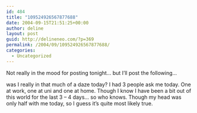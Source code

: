 ```yaml
---
id: 484
title: "109524926567877688"
date: 2004-09-15T21:51:25+00:00
author: deline
layout: post
guid: http://delineneo.com/?p=369
permalink: /2004/09/109524926567877688/
categories:
  - Uncategorized
---
```

Not really in the mood for posting tonight&#8230; but I&#8217;ll post the following&#8230;
  
was I really in that much of a daze today? I had 3 people ask me today. One at work, one at uni and one at home. Though I know I have been a bit out of this world for the last 3 &#8211; 4 days&#8230; so who knows. Though my head was only half with me today, so I guess it&#8217;s quite most likely true.